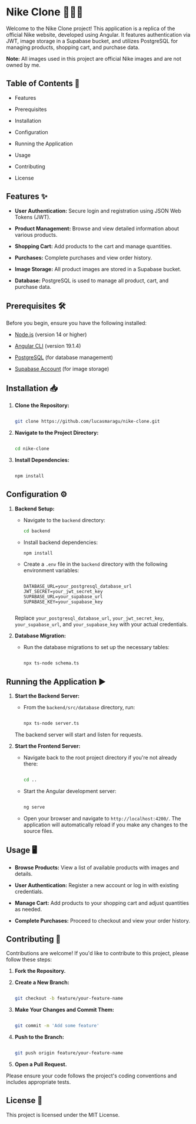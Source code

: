 Nike Clone 🏃‍♂️👟
==================

Welcome to the Nike Clone project! This application is a replica of the official Nike website, developed using Angular. It features authentication via JWT, image storage in a Supabase bucket, and utilizes PostgreSQL for managing products, shopping cart, and purchase data.

**Note:** All images used in this project are official Nike images and are not owned by me.

Table of Contents 📖
--------------------

-   Features

-   Prerequisites

-   Installation

-   Configuration

-   Running the Application

-   Usage

-   Contributing

-   License

Features ✨
----------

-   **User Authentication:** Secure login and registration using JSON Web Tokens (JWT).

-   **Product Management:** Browse and view detailed information about various products.

-   **Shopping Cart:** Add products to the cart and manage quantities.

-   **Purchases:** Complete purchases and view order history.

-   **Image Storage:** All product images are stored in a Supabase bucket.

-   **Database:** PostgreSQL is used to manage all product, cart, and purchase data.

Prerequisites 🛠️
-----------------

Before you begin, ensure you have the following installed:

-   [Node.js](https://nodejs.org/) (version 14 or higher)

-   [Angular CLI](https://angular.dev/tools/cli) (version 19.1.4)

-   [PostgreSQL](https://www.postgresql.org/) (for database management)

-   [Supabase Account](https://supabase.io/) (for image storage)

Installation 📥
---------------

1.  **Clone the Repository:**

    ```bash

    git clone https://github.com/lucasmaragu/nike-clone.git

2.  **Navigate to the Project Directory:**

    ```bash

    cd nike-clone

3.  **Install Dependencies:**

    ```bash

    npm install

Configuration ⚙️
----------------

1.  **Backend Setup:**

    -   Navigate to the `backend` directory:

        ```bash
        cd backend

    -   Install backend dependencies:

        ```bash
        npm install

    -   Create a `.env` file in the `backend` directory with the following environment variables:

        ```env

        DATABASE_URL=your_postgresql_database_url
        JWT_SECRET=your_jwt_secret_key
        SUPABASE_URL=your_supabase_url
        SUPABASE_KEY=your_supabase_key


      Replace `your_postgresql_database_url`, `your_jwt_secret_key`, `your_supabase_url`, and `your_supabase_key` with your actual credentials.

2.  **Database Migration:**

    -   Run the database migrations to set up the necessary tables:

        ```bash

        npx ts-node schema.ts

Running the Application ▶️
--------------------------

1.  **Start the Backend Server:**

    -   From the `backend/src/database` directory, run:

        ```bash

        npx ts-node server.ts

    The backend server will start and listen for requests.

2.  **Start the Frontend Server:**

    -   Navigate back to the root project directory if you're not already there:

        ```bash

        cd ..

    -   Start the Angular development server:

        ```bash

        ng serve

    -   Open your browser and navigate to `http://localhost:4200/`. The application will automatically reload if you make any changes to the source files.

Usage 🖥️
---------

-   **Browse Products:** View a list of available products with images and details.

-   **User Authentication:** Register a new account or log in with existing credentials.

-   **Manage Cart:** Add products to your shopping cart and adjust quantities as needed.

-   **Complete Purchases:** Proceed to checkout and view your order history.

Contributing 🤝
---------------

Contributions are welcome! If you'd like to contribute to this project, please follow these steps:

1.  **Fork the Repository.**

2.  **Create a New Branch:**

    ```bash

    git checkout -b feature/your-feature-name

3.  **Make Your Changes and Commit Them:**

    ```bash

    git commit -m 'Add some feature'

4.  **Push to the Branch:**

    ```bash

    git push origin feature/your-feature-name

5.  **Open a Pull Request.**

Please ensure your code follows the project's coding conventions and includes appropriate tests.

License 📄
----------

This project is licensed under the MIT License.
